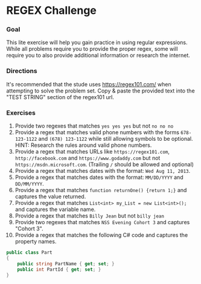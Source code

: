 # REGEX Challenge

### Goal

This lite exercise will help you gain practice in using regular expressions. While all problems require you to provide the proper regex, some will require you to also provide additional information or research the internet.

### Directions

It's recommended that the stude uses https://regex101.com/ when attempting to solve the problem set. Copy & paste the provided text into the "TEST STRING" section of the regex101 url.

### Exercises

1. Provide two regexes that matches `yes yes yes` but not `no no no`
2. Provide a regex that matches valid phone numbers with the forms `678-123-1122` and `(678) 123-1122` while still allowing symbols to be optional. HINT: Research the rules around valid phone numbers.
3. Provide a regex that matches URLs like `https://regex101.com`, `http://facebook.com` and `https://www.godaddy.com` but not `https://msdn.microsoft.com`. (Trailing `/` should be allowed and optional)
4. Provide a regex that matches dates with the format: `Wed Aug 11, 2013`.
5. Provide a regex that matches dates with the format: `MM/DD/YYYY` and `DD/MM/YYYY`.
6. Provide a regex that matches `function returnOne() {return 1;}` and captures the value returned.
7. Provide a regex that matches `List<int> my_List = new List<int>();` and captures the variable name.
8. Provide a regex that matches `Billy Jean` but not `billy jean`
9. Provide two regexes that matches `NSS Evening Cohort 3` and captures "Cohort 3".
10. Provide a regex that matches the following C# code and captures the property names.

```c#
public class Part
{
    public string PartName { get; set; }
    public int PartId { get; set; }
}
```
